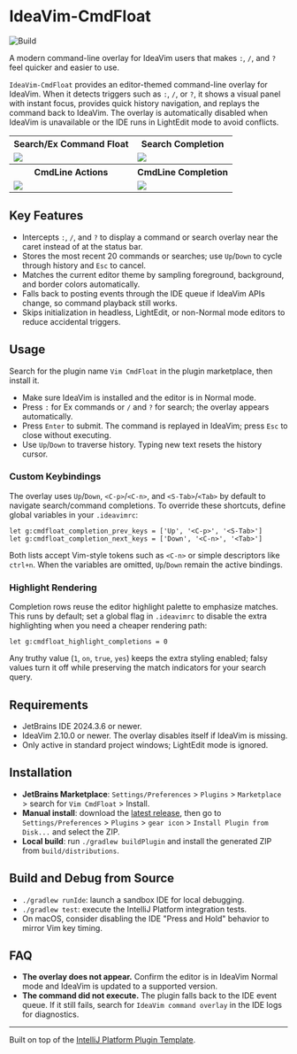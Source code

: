 # IdeaVim-CmdFloat

![Build](https://github.com/yelog/ideavim-cmdfloat/workflows/Build/badge.svg)

A modern command-line overlay for IdeaVim users that makes `:`, `/`, and `?` feel quicker and easier to use.

<!-- Plugin description -->
`IdeaVim-CmdFloat` provides an editor-themed command-line overlay for IdeaVim. When it detects triggers such as `:`, `/`, or `?`, it shows a visual panel with instant focus, provides quick history navigation, and replays the command back to IdeaVim. The overlay is automatically disabled when IdeaVim is unavailable or the IDE runs in LightEdit mode to avoid conflicts.
<!-- Plugin description end -->

<table>
  <tr>
    <th>Search/Ex Command Float</th>
    <th>Search Completion</th>
  </tr>
  <tr>
    <td>
      <img src="https://github.com/user-attachments/assets/12c73a66-4274-45e9-9acd-24815a66d667" />
    </td>
    <td>
      <img src="https://github.com/user-attachments/assets/1690c669-111f-4dc2-9868-1ed84a8e8b14" />
    </td>
  </tr>
  <tr>
    <th>CmdLine Actions</th>
    <th>CmdLine Completion</th>
  </tr>
  <tr>
    <td>
      <img src="https://github.com/user-attachments/assets/61bff15f-f576-4087-bcdb-da95f07f5064" />
    </td>
    <td>
      <img src="https://github.com/user-attachments/assets/569db5df-341d-4480-8eba-22767c64e2d5" />
    </td>
  </tr>
</table>

## Key Features
- Intercepts `:`, `/`, and `?` to display a command or search overlay near the caret instead of at the status bar.
- Stores the most recent 20 commands or searches; use `Up`/`Down` to cycle through history and `Esc` to cancel.
- Matches the current editor theme by sampling foreground, background, and border colors automatically.
- Falls back to posting events through the IDE queue if IdeaVim APIs change, so command playback still works.
- Skips initialization in headless, LightEdit, or non-Normal mode editors to reduce accidental triggers.

## Usage

Search for the plugin name `Vim CmdFloat` in the plugin marketplace, then install it.

- Make sure IdeaVim is installed and the editor is in Normal mode.
- Press `:` for Ex commands or `/` and `?` for search; the overlay appears automatically.
- Press `Enter` to submit. The command is replayed in IdeaVim; press `Esc` to close without executing.
- Use `Up`/`Down` to traverse history. Typing new text resets the history cursor.

### Custom Keybindings

The overlay uses `Up`/`Down`, `<C-p>`/`<C-n>`, and `<S-Tab>`/`<Tab>` by default to navigate search/command completions. To override these shortcuts, define global variables in your `.ideavimrc`:

```vim
let g:cmdfloat_completion_prev_keys = ['Up', '<C-p>', '<S-Tab>']
let g:cmdfloat_completion_next_keys = ['Down', '<C-n>', '<Tab>']
```

Both lists accept Vim-style tokens such as `<C-n>` or simple descriptors like `ctrl+n`. When the variables are omitted, `Up`/`Down` remain the active bindings.

### Highlight Rendering

Completion rows reuse the editor highlight palette to emphasize matches. This runs by default; set a global flag in `.ideavimrc` to disable the extra highlighting when you need a cheaper rendering path:

```vim
let g:cmdfloat_highlight_completions = 0
```

Any truthy value (`1`, `on`, `true`, `yes`) keeps the extra styling enabled; falsy values turn it off while preserving the match indicators for your search query.

## Requirements
- JetBrains IDE 2024.3.6 or newer.
- IdeaVim 2.10.0 or newer. The overlay disables itself if IdeaVim is missing.
- Only active in standard project windows; LightEdit mode is ignored.

## Installation
- **JetBrains Marketplace**: `Settings/Preferences` > `Plugins` > `Marketplace` > search for `Vim CmdFloat` > Install.
- **Manual install**: download the [latest release](https://github.com/yelog/ideavim-cmdfloat/releases/latest), then go to `Settings/Preferences` > `Plugins` > `gear icon` > `Install Plugin from Disk...` and select the ZIP.
- **Local build**: run `./gradlew buildPlugin` and install the generated ZIP from `build/distributions`.

## Build and Debug from Source
- `./gradlew runIde`: launch a sandbox IDE for local debugging.
- `./gradlew test`: execute the IntelliJ Platform integration tests.
- On macOS, consider disabling the IDE "Press and Hold" behavior to mirror Vim key timing.

## FAQ
- **The overlay does not appear.** Confirm the editor is in IdeaVim Normal mode and IdeaVim is updated to a supported version.
- **The command did not execute.** The plugin falls back to the IDE event queue. If it still fails, search for `IdeaVim command overlay` in the IDE logs for diagnostics.

---
Built on top of the [IntelliJ Platform Plugin Template](https://github.com/JetBrains/intellij-platform-plugin-template).
